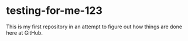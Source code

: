 # testing-for-me-123
This is my first repository in an attempt to figure out how things are done here at GitHub.
